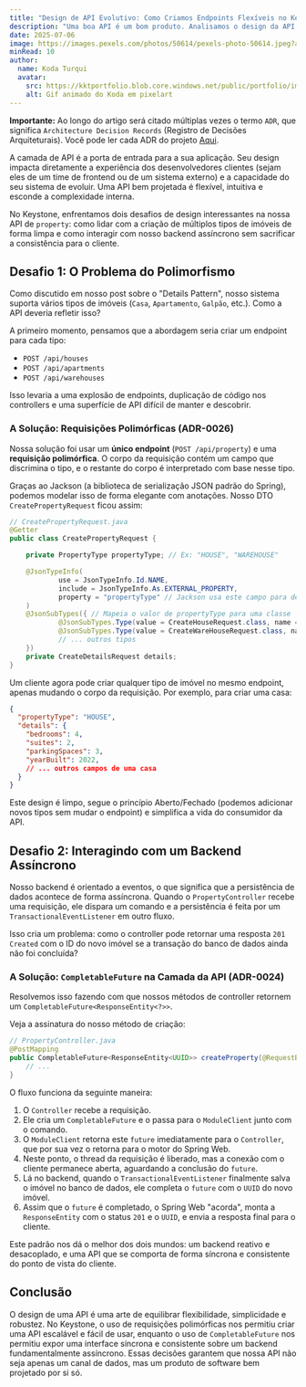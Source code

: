 ```yaml
---
title: "Design de API Evolutivo: Como Criamos Endpoints Flexíveis no Keystone"
description: "Uma boa API é um bom produto. Analisamos o design da API do Keystone, focando em como lidamos com requisições polimórficas para diferentes tipos de imóveis usando um único endpoint e como gerenciamos a assincronicidade do backend com CompletableFuture."
date: 2025-07-06
image: https://images.pexels.com/photos/50614/pexels-photo-50614.jpeg?auto=compress&cs=tinysrgb&w=1260&h=750&dpr=1
minRead: 10
author:
  name: Koda Turqui
  avatar:
    src: https://kktportfolio.blob.core.windows.net/public/portfolio/images/Vdeo_Animado_Pronto-ezgif.webp
    alt: Gif animado do Koda em pixelart
---
```


**Importante:** Ao longo do artigo será citado múltiplas vezes o termo `ADR`, que significa `Architecture Decision Records` (Registro de Decisões Arquiteturais). Você pode ler cada ADR do projeto [Aqui](https://github.com/koda-kaolinite/keystone_api/tree/main/docs/ARCHITECTURE-DESICION-LOG).

A camada de API é a porta de entrada para a sua aplicação. Seu design impacta diretamente a experiência dos desenvolvedores clientes (sejam eles de um time de frontend ou de um sistema externo) e a capacidade do seu sistema de evoluir. Uma API bem projetada é flexível, intuitiva e esconde a complexidade interna.

No Keystone, enfrentamos dois desafios de design interessantes na nossa API de `property`: como lidar com a criação de múltiplos tipos de imóveis de forma limpa e como interagir com nosso backend assíncrono sem sacrificar a consistência para o cliente.

## Desafio 1: O Problema do Polimorfismo

Como discutido em nosso post sobre o "Details Pattern", nosso sistema suporta vários tipos de imóveis (`Casa`, `Apartamento`, `Galpão`, etc.). Como a API deveria refletir isso?

A primeiro momento, pensamos que a abordagem seria criar um endpoint para cada tipo:
-   `POST /api/houses`
-   `POST /api/apartments`
-   `POST /api/warehouses`

Isso levaria a uma explosão de endpoints, duplicação de código nos controllers e uma superfície de API difícil de manter e descobrir.

### A Solução: Requisições Polimórficas (ADR-0026)

Nossa solução foi usar um **único endpoint** (`POST /api/property`) e uma **requisição polimórfica**. O corpo da requisição contém um campo que discrimina o tipo, e o restante do corpo é interpretado com base nesse tipo.

Graças ao Jackson (a biblioteca de serialização JSON padrão do Spring), podemos modelar isso de forma elegante com anotações. Nosso DTO `CreatePropertyRequest` ficou assim:

```java
// CreatePropertyRequest.java
@Getter
public class CreatePropertyRequest {

    private PropertyType propertyType; // Ex: "HOUSE", "WAREHOUSE"

    @JsonTypeInfo(
            use = JsonTypeInfo.Id.NAME,
            include = JsonTypeInfo.As.EXTERNAL_PROPERTY,
            property = "propertyType" // Jackson usa este campo para decidir
    )
    @JsonSubTypes({ // Mapeia o valor de propertyType para uma classe
            @JsonSubTypes.Type(value = CreateHouseRequest.class, name = "HOUSE"),
            @JsonSubTypes.Type(value = CreateWareHouseRequest.class, name = "WAREHOUSE"),
            // ... outros tipos
    })
    private CreateDetailsRequest details;
}
```

Um cliente agora pode criar qualquer tipo de imóvel no mesmo endpoint, apenas mudando o corpo da requisição. Por exemplo, para criar uma casa:

```json
{
  "propertyType": "HOUSE",
  "details": {
    "bedrooms": 4,
    "suites": 2,
    "parkingSpaces": 3,
    "yearBuilt": 2022,
    // ... outros campos de uma casa
  }
}
```

Este design é limpo, segue o princípio Aberto/Fechado (podemos adicionar novos tipos sem mudar o endpoint) e simplifica a vida do consumidor da API.

## Desafio 2: Interagindo com um Backend Assíncrono

Nosso backend é orientado a eventos, o que significa que a persistência de dados acontece de forma assíncrona. Quando o `PropertyController` recebe uma requisição, ele dispara um comando e a persistência é feita por um `TransactionalEventListener` em outro fluxo.

Isso cria um problema: como o controller pode retornar uma resposta `201 Created` com o ID do novo imóvel se a transação do banco de dados ainda não foi concluída?

### A Solução: `CompletableFuture` na Camada da API (ADR-0024)

Resolvemos isso fazendo com que nossos métodos de controller retornem um `CompletableFuture<ResponseEntity<?>>`.

Veja a assinatura do nosso método de criação:
```java
// PropertyController.java
@PostMapping
public CompletableFuture<ResponseEntity<UUID>> createProperty(@RequestBody CreatePropertyRequest request) {
    // ...
}
```

O fluxo funciona da seguinte maneira:
1.  O `Controller` recebe a requisição.
2.  Ele cria um `CompletableFuture` e o passa para o `ModuleClient` junto com o comando.
3.  O `ModuleClient` retorna este `future` imediatamente para o `Controller`, que por sua vez o retorna para o motor do Spring Web.
4.  Neste ponto, o thread da requisição é liberado, mas a conexão com o cliente permanece aberta, aguardando a conclusão do `future`.
5.  Lá no backend, quando o `TransactionalEventListener` finalmente salva o imóvel no banco de dados, ele completa o `future` com o `UUID` do novo imóvel.
6.  Assim que o `future` é completado, o Spring Web "acorda", monta a `ResponseEntity` com o status `201` e o `UUID`, e envia a resposta final para o cliente.

Este padrão nos dá o melhor dos dois mundos: um backend reativo e desacoplado, e uma API que se comporta de forma síncrona e consistente do ponto de vista do cliente.

## Conclusão

O design de uma API é uma arte de equilibrar flexibilidade, simplicidade e robustez. No Keystone, o uso de requisições polimórficas nos permitiu criar uma API escalável e fácil de usar, enquanto o uso de `CompletableFuture` nos permitiu expor uma interface síncrona e consistente sobre um backend fundamentalmente assíncrono. Essas decisões garantem que nossa API não seja apenas um canal de dados, mas um produto de software bem projetado por si só.
